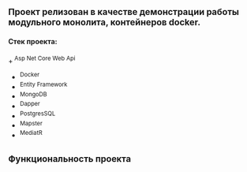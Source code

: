 ## <sup> Проект релизован в качестве демонстрации работы модульного монолита, контейнеров docker. </sup>
#### Стек проекта:
 +<sup> Asp Net Core Web Api </sup>
+ <sup> Docker </sup>
+ <sup> Entity Framework </sup>
+ <sup> MongoDB </sup>
+ <sup> Dapper </sup>
+ <sup> PostgresSQL </sup>
+ <sup> Mapster </sup>
+ <sup> MediatR </sup>

## <sup> Функциональность проекта </sup>
